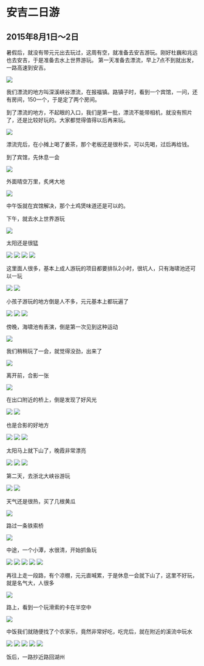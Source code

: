 安吉二日游
=======================

2015年8月1日～2日
-----------------------
暑假后，就没有带元元出去玩过，这周有空，就准备去安吉游玩。刚好杜巍和兆远也去安吉，于是准备去水上世界游玩。
第一天准备去漂流，早上7点不到就出发，一路高速到安吉。

![]({{site.url}}/assets/blog-images/20150801/IMG_0452.jpg)

我们漂流的地方叫深溪峡谷漂流，在报福镇。路镇子时，看到一个宾馆，一问，还有房间，150一个，于是定了两个房间。

到了漂流的地方，不起眼的入口，我们是第一批，漂流不能带相机，就没有照片了，还是比较好玩的。大家都觉得值得以后再来玩。

![]({{site.url}}/assets/blog-images/20150801/IMG_0453.jpg)

漂流完后，在小摊上喝了姜茶，那个老板还是很朴实，可以先喝，过后再给钱。

到了宾馆，先休息一会

![]({{site.url}}/assets/blog-images/20150801/IMG_0454.jpg)

外面晴空万里，炙烤大地

![]({{site.url}}/assets/blog-images/20150801/IMG_0456.jpg)

中午饭就在宾馆解决，那个土鸡煲味道还是可以的。

下午，就去水上世界游玩

![]({{site.url}}/assets/blog-images/20150801/IMG_0459.jpg)

太阳还是很猛

![]({{site.url}}/assets/blog-images/20150801/IMG_0460.jpg)
![]({{site.url}}/assets/blog-images/20150801/IMG_0461.jpg)
![]({{site.url}}/assets/blog-images/20150801/IMG_0462.jpg)
![]({{site.url}}/assets/blog-images/20150801/IMG_0463.jpg)

这里面人很多，基本上成人游玩的项目都要排队2小时，很坑人，只有海啸池还可以一玩

![]({{site.url}}/assets/blog-images/20150801/470382802965972857.jpg)
![]({{site.url}}/assets/blog-images/20150801/343750671205737789.jpg)

小孩子游玩的地方倒是人不多，元元基本上都玩遍了

![]({{site.url}}/assets/blog-images/20150801/570827191868900552.jpg)
![]({{site.url}}/assets/blog-images/20150801/421200509102586342.jpg)
![]({{site.url}}/assets/blog-images/20150801/884390414740839032.jpg)

傍晚，海啸池有表演，倒是第一次见到这种运动

![]({{site.url}}/assets/blog-images/20150801/492121602502690598.jpg)

我们稍稍玩了一会，就觉得没劲，出来了

![]({{site.url}}/assets/blog-images/20150801/IMG_0464.jpg)

离开前，合影一张

![]({{site.url}}/assets/blog-images/20150801/IMG_0465.jpg)

在出口附近的桥上，倒是发现了好风光

![]({{site.url}}/assets/blog-images/20150801/IMG_0466.jpg)
![]({{site.url}}/assets/blog-images/20150801/IMG_0467.jpg)

也是合影的好地方

![]({{site.url}}/assets/blog-images/20150801/IMG_0468.jpg)
![]({{site.url}}/assets/blog-images/20150801/IMG_0469.jpg)
![]({{site.url}}/assets/blog-images/20150801/IMG_0470.jpg)

太阳马上就下山了，晚霞非常漂亮

![]({{site.url}}/assets/blog-images/20150801/IMG_0472.jpg)
![]({{site.url}}/assets/blog-images/20150801/IMG_0477.jpg)
![]({{site.url}}/assets/blog-images/20150801/IMG_0479.jpg)

第二天，去浙北大峡谷游玩

![]({{site.url}}/assets/blog-images/20150801/IMG_0481.jpg)
![]({{site.url}}/assets/blog-images/20150801/IMG_0482.jpg)

天气还是很热，买了几根黄瓜

![]({{site.url}}/assets/blog-images/20150801/IMG_0484.jpg)

路过一条铁索桥

![]({{site.url}}/assets/blog-images/20150801/IMG_0485.jpg)

中途，一个小潭，水很清，开始抓鱼玩

![]({{site.url}}/assets/blog-images/20150801/IMG_0490.jpg)
![]({{site.url}}/assets/blog-images/20150801/IMG_0491.jpg)
![]({{site.url}}/assets/blog-images/20150801/IMG_0496.jpg)
![]({{site.url}}/assets/blog-images/20150801/IMG_0497.jpg)
![]({{site.url}}/assets/blog-images/20150801/IMG_0498.jpg)

再往上走一段路，有个凉棚，元元直喊累，于是休息一会就下山了，这里不好玩，就是名气大，人很多

![]({{site.url}}/assets/blog-images/20150801/IMG_0501.jpg)

路上，看到一个玩滑索的卡在半空中

![]({{site.url}}/assets/blog-images/20150801/IMG_0502.jpg)

中饭我们就随便找了个农家乐，竟然非常好吃，吃完后，就在附近的溪流中玩水

![]({{site.url}}/assets/blog-images/20150801/IMG_0504.jpg)
![]({{site.url}}/assets/blog-images/20150801/IMG_0505.jpg)
![]({{site.url}}/assets/blog-images/20150801/IMG_0507.jpg)
![]({{site.url}}/assets/blog-images/20150801/IMG_0508.jpg)
![]({{site.url}}/assets/blog-images/20150801/IMG_0512.jpg)

饭后，一路抄近路回湖州

